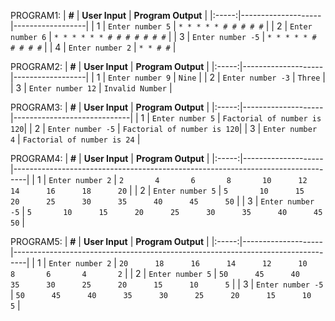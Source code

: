 PROGRAM1:
| **#** | **User Input** | **Program Output** |
|:-----:|--------------------|------------------|
|   1   | `Enter number 5`  | ` * * * * * # # # # # ` |
|   2   | `Enter number 6`  | ` * * * * * * # # # # # # # ` |
|   3   | `Enter number -5` | ` * * * * * # # # # # ` |
|   4   | `Enter number 2` | ` * * # # `          |

PROGRAM2:
| **#** | **User Input** | **Program Output** |
|:-----:|--------------------|------------------|
|   1   | `Enter number 9`    | `Nine`           |
|   2   | `Enter number -3`   | `Three`          |
|   3   | `Enter number 12`   | `Invalid Number` |

PROGRAM3:
| **#** | **User Input** | **Program Output** |
|:-----:|--------------------|-----------------------------|
|   1   | `Enter number 5`   | `Factorial of number is 120`|
|   2   | `Enter number -5`  | `Factorial of number is 120`|
|   3   | `Enter number 4`   | `Factorial of number is 24` |


PROGRAM4:
| **#** | **User Input** | **Program Output** |
|:-----:|--------------------|---------------------------------------------------------------------------------|
|   1   | `Enter number 2`   | `2       4       6       8       10      12      14      16      18      20`      |
|   2   | `Enter number 5`   | `5       10      15      20      25      30      35      40      45      50`      |
|   3   | `Enter number -5`  | `5       10      15      20      25      30      35      40      45      50`      |

PROGRAM5:
| **#** | **User Input** | **Program Output** |
|:-----:|--------------------|---------------------------------------------------------------------------------|
|   1   | `Enter number 2`   | `20      18      16      14      12      10      8       6       4       2`       |
|   2   | `Enter number 5`   | `50      45      40      35      30      25      20      15      10      5`       |
|   3   | `Enter number -5`  | `50      45      40      35      30      25      20      15      10      5`       |




